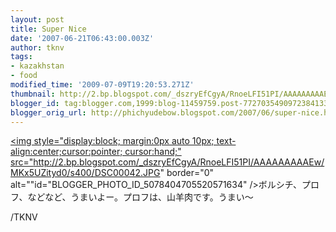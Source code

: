 ```yaml
---
layout: post
title: Super Nice
date: '2007-06-21T06:43:00.003Z'
author: tknv
tags:
- kazakhstan
- food
modified_time: '2009-07-09T19:20:53.271Z'
thumbnail: http://2.bp.blogspot.com/_dszryEfCgyA/RnoeLFI51PI/AAAAAAAAAEw/MKx5UZityd0/s72-c/DSC00042.JPG
blogger_id: tag:blogger.com,1999:blog-11459759.post-7727035490972384133
blogger_orig_url: http://phichyudebow.blogspot.com/2007/06/super-nice.html
---
```


<a href="http://2.bp.blogspot.com/_dszryEfCgyA/RnoeLFI51PI/AAAAAAAAAEw/MKx5UZityd0/s1600-h/DSC00042.JPG"><img style="display:block; margin:0px auto 10px; text-align:center;cursor:pointer; cursor:hand;" src="http://2.bp.blogspot.com/_dszryEfCgyA/RnoeLFI51PI/AAAAAAAAAEw/MKx5UZityd0/s400/DSC00042.JPG" border="0" alt=""id="BLOGGER_PHOTO_ID_5078404705520571634" /></a>ボルシチ、プロフ、などなど、うまいよー。プロフは、山羊肉です。うまい〜<div class="blogger-post-footer">/TKNV</div>